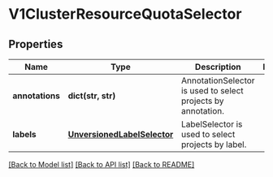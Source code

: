 # V1ClusterResourceQuotaSelector

## Properties
Name | Type | Description | Notes
------------ | ------------- | ------------- | -------------
**annotations** | **dict(str, str)** | AnnotationSelector is used to select projects by annotation. | 
**labels** | [**UnversionedLabelSelector**](UnversionedLabelSelector.md) | LabelSelector is used to select projects by label. | 

[[Back to Model list]](../README.md#documentation-for-models) [[Back to API list]](../README.md#documentation-for-api-endpoints) [[Back to README]](../README.md)


